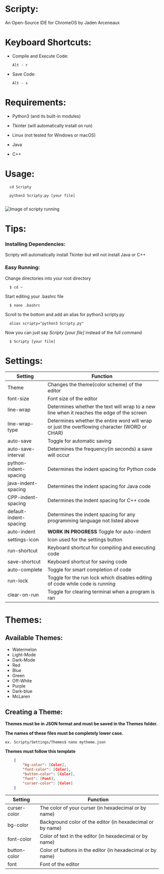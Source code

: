 

# Scripty:

An Open-Source IDE for ChromeOS by Jaden Arceneaux
  
  
# Keyboard Shortcuts:
  - Compile and Execute Code:
  
        Alt - r
  
  
  - Save Code:
  
        Alt - s
  
  
# Requirements:

  - Python3 (and its built-in modules)
  
  - Tkinter (will automatically install on run)
  
  - Linux (not tested for Windows or macOS)
  
  - Java
  
  - C++


# Usage:
  ``` console
    cd Scripty
    
    python3 Scripty.py [your file]
    
 ```
![Image of scripty running](https://i.postimg.cc/HkR1SSNz/IMAGE3.png)
  
# Tips:

### Installing Dependencies:
  
  Scripty will automatically install Tkinter but will not install Java or C++

### Easy Running:

  Change directories into your root directory
```console
  $ cd ~
```
  Start editing your .bashrc file

      $ nano .bashrc

  Scroll to the bottom and add an alias for python3 scripty.py

      alias scripty="python3 Scripty.py"

  Now you can just say *Scripty [your file]* instead of the full command

      $ Scripty [your file]
  
# Settings:
Setting | Function
------------ | -------------
Theme | Changes the theme(color scheme) of the editor
font-size | Font size of the editor
line-wrap | Determines whether the text will wrap to a new line when it reaches the edge of the screen
line-wrap-type | Determines whether the entire word will wrap or just the overflowing character (WORD or CHAR)
auto-save | Toggle for automatic saving
auto-save-interval | Determines the frequency(in seconds) a save will occur
python-indent-spacing | Determines the indent spacing for Python code
java-indent-spacing | Determines the indent spacing for Java code
CPP-indent-spacing | Determines the indent spacing for C++ code
default-indent-spacing | Determines the indent spacing for any programming language not listed above
auto-indent | **WORK IN PROGRESS** Toggle for auto-indent
settings-icon | Icon used for the settings button
run-shortcut | Keyboard shortcut for compiling and executing code
save-shortcut | Keyboard shortcut for saving code
auto-complete | Toggle for smart completion of code
run-lock | Toggle for the run lock which disables editing of code while code is running
clear-on-run | Toggle for clearing terminal when a program is ran

# Themes:
## Available Themes:

 - Watermelon
 - Light-Mode
 - Dark-Mode
 - Red
 - Blue
 - Green
 - Off-White
 - Purple
 - Dark-blue
 - McLaren

## Creating a Theme:
**Themes must be in JSON format and must be saved in the Themes folder.**

**The names of these files must be completely lower case.**

    ex. Scripty/Settings/Themes$ nano mytheme.json
        
**Themes must follow this template**
```json
    {
        "bg-color": [Color],
        "font-color": [Color],
        "button-color": [Color],
        "font": [Font],
        "curser-color": [Color]
    }
```
Setting | Function
------------ | -------------
curser-color | The color of your curser (in hexadecimal or by name)
bg-color | Background color of the editor (in hexadecimal or by name)
font-color | Color of text in the editor (in hexadecimal or by name)
button-color | Color of buttons in the editor (in hexadecimal or by name)
font | Font of the editor

<!--stackedit_data:
eyJoaXN0b3J5IjpbLTE4NDkxOTU0ODAsLTEwMDc5MTgzOTksLT
I0NTIzMzA1NiwtMzY2MzM4NzY3LC0yMTIwODA3NTQ4LC04OTk2
MjE2NjYsLTIwODI0NzE0MTIsMTI2OTM5MDQ5MSwxOTgxOTM1OT
g2LDQ1OTAzNjg4NywxNDcxODUzMjk0XX0=
-->